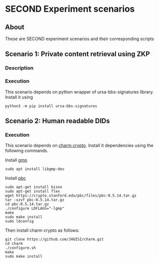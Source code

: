 # SECOND Experiment scenarios
## About
These are SECOND experiment scenarios and their corresponding scripts

## Scenario 1: Private content retrieval using ZKP
### Description
### Execution
This scenario depends on python wrapper of ursa-bbs-signatures library. Install it using

```
python3 -m pip install ursa-bbs-signatures
```

## Scenario 2: Human readable DIDs
### Execution
This scenario depends on [charm crypto](https://github.com/JHUISI/charm). Install
it dependencies using the following commands.

Install [gmp](https://gmplib.org/)

```
sudo apt install libgmp-dev
```

Install [pbc](https://crypto.stanford.edu/pbc/download.html)

```
sudo apt-get install bison
sudo apt-get install flex
wget https://crypto.stanford.edu/pbc/files/pbc-0.5.14.tar.gz
tar -xzvf pbc-0.5.14.tar.gz
cd pbc-0.5.14.tar.gz
./configure LDFLAGS="-lgmp"
make
sudo make install
sudo ldconfig
```

Then install charm crypto as follows:

```
git clone https://github.com/JHUISI/charm.git
cd charm
./configure.sh
make
sudo make install
```
